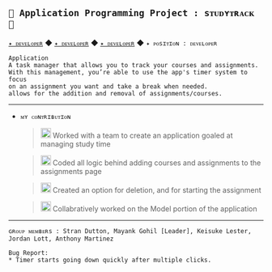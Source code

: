 ## `🌿 Application Programming Project : sᴛᴜᴅʏᴛʀᴀᴄᴋ 🌿`
[`✦ ᴅᴇᴠᴇʟᴏᴘᴇʀ`](https://github.com/Mayankg10) ◆ [`✦ ᴅᴇᴠᴇʟᴏᴘᴇʀ`](https://github.com/staple2123) ◆ [`✦ ᴅᴇᴠᴇʟᴏᴘᴇʀ`](https://github.com/ARMorCoder) ◆ `✦ ᴘᴏsɪᴛɪᴏɴ : ᴅᴇᴠᴇʟᴏᴘᴇʀ`

    Application 
    A task manager that allows you to track your courses and assignments. 
    With this management, you’re able to use the app's timer system to focus 
    on an assignment you want and take a break when needed. 
    allows for the addition and removal of assignments/courses.
------
- `ᴍʏ ᴄᴏɴᴛʀɪʙᴜᴛɪᴏɴ`
  
  ><img width="20" src="https://imgur.com/rzRlaDz.png" alt="Icon Image"> Worked with a team to create an application goaled at managing study time
  
  ><img width="20" src="https://imgur.com/rzRlaDz.png" alt="Icon Image"> Coded all logic behind adding courses and assignments to the assignments page
  
  ><img width="20" src="https://imgur.com/rzRlaDz.png" alt="Icon Image"> Created an option for deletion, and for starting the assignment
  
  ><img width="20" src="https://imgur.com/rzRlaDz.png" alt="Icon Image"> Collabratively worked on the Model portion of the application 
------
`ɢʀᴏᴜᴘ ᴍᴇᴍʙᴇʀs : Stran Dutton, Mayank Gohil [Leader], Keisuke Lester, Jordan Lott, Anthony Martinez`

    Bug Report:        
    * Timer starts going down quickly after multiple clicks. 

